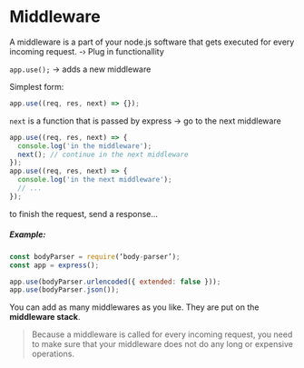 # Middleware

A middleware is a part of your node.js software that gets executed for every incoming request. -› Plug in functionallity

`app.use();` -> adds a new middleware

Simplest form:

```js
app.use((req, res, next) => {});
```

`next` is a function that is passed by express -> go to the next middleware

```js
app.use((req, res, next) => {
  console.log('in the middleware');
  next(); // continue in the next middleware
});
app.use((req, res, next) => {
  console.log('in the next middleware');
  // ...
});
```

to finish the request, send a response…

##### Example:

```js
const bodyParser = require(‘body-parser’);
const app = express();

app.use(bodyParser.urlencoded({ extended: false }));
app.use(bodyParser.json());
```

You can add as many middlewares as you like. They are put on the **middleware stack**.

> Because a middleware is called for every incoming request, you need to make sure that your middleware does not do any long or expensive operations.
